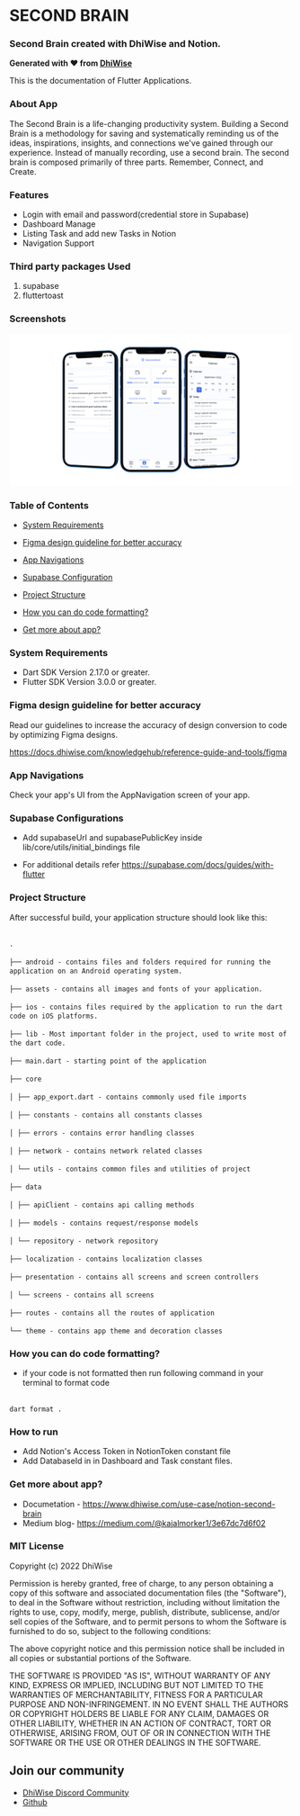 
# SECOND BRAIN

  

<div>

<h3 align="left">Second Brain created with DhiWise and Notion.</h1>

<strong>

Generated with ❤️ from [DhiWise](https://www.dhiwise.com)

</strong>

<p>

This is the documentation of Flutter Applications.

</p>

</div>


### About App
The Second Brain is a life-changing productivity system. Building a Second Brain is a methodology for saving and systematically reminding us of the ideas, inspirations, insights, and connections we've gained through our experience. Instead of manually recording, use a second brain. The second brain is composed primarily of three parts. Remember, Connect, and Create.

### Features
- Login with email and password(credential store in Supabase)
- Dashboard Manage
- Listing Task and add new Tasks in Notion
- Navigation Support

### Third party packages Used
1. supabase
2. fluttertoast

### Screenshots
![alt text](https://github.com/kajal1598/image_01/blob/master/Frame%203.png?raw=true)


### Table of Contents

-  [System Requirements](#system-requirements)

-  [Figma design guideline for better accuracy](#figma-design-guideline-for-better-accuracy)

-  [App Navigations](#app-navigations)

-  [Supabase Configuration](#supabase-configuration)

-  [Project Structure](#project-structure)

-  [How you can do code formatting?](#how-you-can-do-code-formatting)
-  [Get more about app?](#get-more-about-app)

  

### System Requirements

- Dart SDK Version 2.17.0 or greater.
- Flutter SDK Version 3.0.0 or greater.

 

### Figma design guideline for better accuracy

  

Read our guidelines to increase the accuracy of design conversion to code by optimizing Figma designs.

https://docs.dhiwise.com/knowledgehub/reference-guide-and-tools/figma

  

### App Navigations

  
Check your app's UI from the AppNavigation screen of your app.

  

### Supabase Configurations

  

- Add supabaseUrl and supabasePublicKey inside lib/core/utils/initial_bindings file

- For additional details refer https://supabase.com/docs/guides/with-flutter

### Project Structure

  

After successful build, your application structure should look like this:

  

```

.

├── android - contains files and folders required for running the application on an Android operating system.

├── assets - contains all images and fonts of your application.

├── ios - contains files required by the application to run the dart code on iOS platforms.

├── lib - Most important folder in the project, used to write most of the dart code.

├── main.dart - starting point of the application

├── core

│ ├── app_export.dart - contains commonly used file imports

│ ├── constants - contains all constants classes

│ ├── errors - contains error handling classes

│ ├── network - contains network related classes

│ └── utils - contains common files and utilities of project

├── data

│ ├── apiClient - contains api calling methods

│ ├── models - contains request/response models

│ └── repository - network repository

├── localization - contains localization classes

├── presentation - contains all screens and screen controllers

│ └── screens - contains all screens

├── routes - contains all the routes of application

└── theme - contains app theme and decoration classes

```

  


### How you can do code formatting?

  

- if your code is not formatted then run following command in your terminal to format code

```

dart format .

```
### How to run 
- Add Notion's Access Token in NotionToken constant file
- Add DatabaseId in in Dashboard and Task constant files.


### Get more about app?
- Documetation - https://www.dhiwise.com/use-case/notion-second-brain
- Medium blog- https://medium.com/@kajalmorker1/3e67dc7d6f02



### MIT License

Copyright (c) 2022 DhiWise

Permission is hereby granted, free of charge, to any person obtaining a copy
of this software and associated documentation files (the "Software"), to deal
in the Software without restriction, including without limitation the rights
to use, copy, modify, merge, publish, distribute, sublicense, and/or sell
copies of the Software, and to permit persons to whom the Software is
furnished to do so, subject to the following conditions:

The above copyright notice and this permission notice shall be included in all
copies or substantial portions of the Software.

THE SOFTWARE IS PROVIDED "AS IS", WITHOUT WARRANTY OF ANY KIND, EXPRESS OR
IMPLIED, INCLUDING BUT NOT LIMITED TO THE WARRANTIES OF MERCHANTABILITY,
FITNESS FOR A PARTICULAR PURPOSE AND NON-INFRINGEMENT. IN NO EVENT SHALL THE
AUTHORS OR COPYRIGHT HOLDERS BE LIABLE FOR ANY CLAIM, DAMAGES OR OTHER
LIABILITY, WHETHER IN AN ACTION OF CONTRACT, TORT OR OTHERWISE, ARISING FROM,
OUT OF OR IN CONNECTION WITH THE SOFTWARE OR THE USE OR OTHER DEALINGS IN THE
SOFTWARE.

## Join our community

- [DhiWise Discord Community](https://discord.gg/hTuNauNjyJ)
- [Github](https://github.com/DhiWise)
